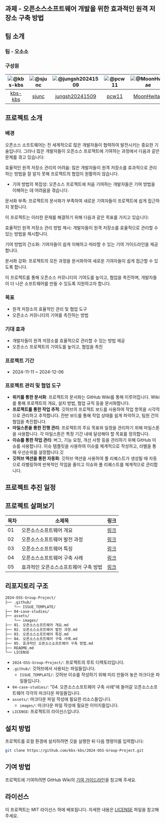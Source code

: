 ## 과제 - 오픈소스소프트웨어 개발을 위한 효과적인 원격 저장소 구축 방법
## 팀 소개
### 팀 - 오소소

### 구성원
|![@kbs-kbs](https://wsrv.nl/?url=avatars.githubusercontent.com/kbs-kbs&w=100&h=100&fit=cover&mask=circle)|![@sjunc](https://wsrv.nl/?url=avatars.githubusercontent.com/sjunc&w=100&h=100&fit=cover&mask=circle)|![@jungsh20241509](https://wsrv.nl/?url=avatars.githubusercontent.com/jungsh20241509&w=100&h=100&fit=cover&mask=circle)|![@pcw11](https://wsrv.nl/?url=avatars.githubusercontent.com/pcw11&w=100&h=100&fit=cover&mask=circle)|![@MoonHwitae](https://wsrv.nl/?url=avatars.githubusercontent.com/MoonHwitae&w=100&h=100&fit=cover&mask=circle)| 
|:---:|:---:|:---:|:---:|:---:|
|[kbs-kbs](https://github.com/kbs-kbs)|[sjunc](https://github.com/sjunc)|[jungsh20241509](https://github.com/jungsh20241509)|[pcw11](https://github.com/pcw11)|[MoonHwitae](https://github.com/MoonHwitae)|

## 프로젝트 소개
### 배경
오픈소스 소프트웨어는 전 세계적으로 많은 개발자들이 협력하여 발전시키는 중요한 기술입니다. 그러나 많은 개발자들이 오픈소스 프로젝트에 기여하는 과정에서 다음과 같은 문제를 겪고 있습니다:

효율적인 원격 저장소 관리의 어려움: 많은 개발자들이 원격 저장소를 효과적으로 관리하는 방법을 잘 알지 못해 프로젝트의 협업이 원활하지 않습니다.

- 기여 방법의 복잡성: 오픈소스 프로젝트에 처음 기여하는 개발자들은 기여 방법을 이해하는 데 어려움을 겪습니다.

문서화 부족: 프로젝트의 문서화가 부족하여 새로운 기여자들이 프로젝트에 쉽게 접근하지 못합니다.

이 프로젝트는 이러한 문제를 해결하기 위해 다음과 같은 목표를 가지고 있습니다:

효율적인 원격 저장소 관리 방법 제시: 개발자들이 원격 저장소를 효율적으로 관리할 수 있는 방법을 제시합니다.

기여 방법의 간소화: 기여자들이 쉽게 이해하고 따라할 수 있는 기여 가이드라인을 제공합니다.

문서화 강화: 프로젝트의 모든 과정을 문서화하여 새로운 기여자들이 쉽게 접근할 수 있도록 합니다.

이 프로젝트를 통해 오픈소스 커뮤니티의 기여도를 높이고, 협업을 촉진하며, 개발자들이 더 나은 소프트웨어를 만들 수 있도록 지원하고자 합니다.


### 목표
- 원격 저장소의 효율적인 관리 및 협업 도구
- 오픈소스 커뮤니티의 기여를 촉진하는 방법

### 기대 효과
- 개발자들이 원격 저장소를 효율적으로 관리할 수 있는 방법 제공
- 오픈소스 프로젝트의 기여도를 높이고, 협업을 촉진




### 프로젝트 기간
- 2024-11-11 ~ 2024-12-06

### 프로젝트 관리 및 협업 도구

- **위키를 통한 문서화**: 프로젝트의 문서화는 GitHub Wiki를 통해 이루어집니다. Wiki를 통해 프로젝트의 개요, 설치 방법, 협업 규칙 등을 문서화합니다.
- **프로젝트를 통한 작업 추적**: 깃허브의 프로젝트 보드를 사용하여 작업 항목을 시각적으로 관리하고 추적합니다. 칸반 보드를 통해 작업 상태를 쉽게 파악하고, 팀원 간의 협업을 촉진합니다.
- **마일스톤을 통한 진행 관리**: 프로젝트의 주요 목표와 일정을 관리하기 위해 마일스톤을 사용합니다. 각 마일스톤은 특정 기간 내에 달성해야 할 목표를 정의합니다.
- **이슈를 통한 작업 관리**: 버그, 기능 요청, 개선 사항 등을 관리하기 위해 GitHub 이슈를 사용합니다. 이슈 템플릿을 사용하여 이슈를 체계적으로 작성하고, 라벨을 통해 우선순위를 설정합니다.깃
- **깃허브 액션을 통한 자동화**: 깃허브 액션을 사용하여 풀 리퀘스트가 생성될 때 자동으로 라벨링하여 반복적인 작업을 줄이고 이슈와 풀 리퀘스트를 체계적으로 관리합니다.

## 프로젝트 추진 일정

## 프로젝트 살펴보기

|목차|소제목|링크|
|---|---|---|
|01|오픈소스소프트웨어 개요|[링크](https://github.com/kbs-kbs/2024-OSS-Group-Project/blob/main/01.%20오픈소스소프트웨어%20개요.md)|
|02|오픈소스소프트웨어 발전 과정|[링크](https://github.com/kbs-kbs/2024-OSS-Group-Project/blob/main/02.%20오픈소스소프트웨어%20발전%20과정.md)|
|03|오픈소스소프트웨어 특징|[링크](https://github.com/kbs-kbs/2024-OSS-Group-Project/blob/main/03.%20오픈소스소프트웨어%20특징.md)|
|04|오픈소스소프트웨어 구축 사례|[링크](https://github.com/kbs-kbs/2024-OSS-Group-Project/blob/main/04.%20오픈소스소프트웨어%20구축%20사례.md)|
|05|효과적인 오픈소스소프트웨어 구축 방법|[링크](https://github.com/kbs-kbs/2024-OSS-Group-Project/blob/main/05.%20효과적인%20오픈소스소프트웨어%20구축%20방법.md)|



## 리포지토리 구조

```bash
2024-OSS-Group-Project/
├── .github/
    └── ISSUE_TEMPLATE/
├── 04-case-studies/
├── assets/
    └── images/
├── 01. 오픈소스소프트웨어 개요.md
├── 02. 오픈소스소프트웨어 발전 과정.md
├── 03. 오픈소스소프트웨어 특징.md
├── 04. 오픈소스소프트웨어 구축 사례.md
├── 05. 효과적인 오픈소스소프트웨어 구축 방법.md
├── README.md
└── LICENSE
```

- `2024-OSS-Group-Project/`: 프로젝트의 루트 디렉토리입니다.
- `.github/`: 깃허브에서 사용되는 파일들입니다.
  - `ISSUE_TEMPLATE/`: 깃허브 이슈를 작성하기 위해 미리 만들어 놓은 마크다운 파일들입니다.
- `04-case-studies/`: "04. 오픈소스소프트웨어 구축 사례"에 들어갈 오픈소스소프트웨어 각각의 마크다운 파일들입니다.
- `assets/`: 마크다운 파일 작성에 필요한 리소스들입니다.
  - `images/`: 마크다운 파일 작성에 필요한 이미지들입니다.
- `LICENSE`: 프로젝트의 라이선스입니다.


## 설치 방법

프로젝트를 로컬 환경에 설치하려면 깃을 실행한 뒤 다음 명령어를 입력합니다:

```bash
git clone https://github.com/kbs-kbs/2024-OSS-Group-Project.git
```

## 기여 방법

프로젝트에 기여하려면 GitHub Wiki의 [기여 가이드라인](https://github.com/kbs-kbs/2024-OSS-Group-Project/wiki/%EA%B8%B0%EC%97%AC-%EA%B0%80%EC%9D%B4%EB%93%9C%EB%9D%BC%EC%9D%B8)을 참고해 주세요.

## 라이선스

이 프로젝트는 MIT 라이선스 하에 배포됩니다. 자세한 내용은 [LICENSE](https://github.com/kbs-kbs/2024-OSS-Group-Project/blob/main/LICENSE) 파일을 참고해 주세요.
